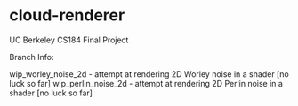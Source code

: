 # cloud-renderer
UC Berkeley CS184 Final Project

Branch Info:


wip_worley_noise_2d - attempt at rendering 2D Worley noise in a shader [no luck so far]
wip_perlin_noise_2d - attempt at rendering 2D Perlin noise in a shader [no luck so far]

